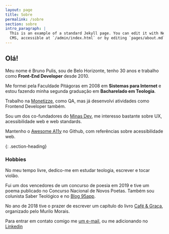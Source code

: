 ```yaml
---
layout: page
title: Sobre
permalink: /sobre
section: sobre
intro_paragraph: |
  This is an example of a standard Jekyll page. You can edit it with Netlify
  CMS, accessible at `/admin/index.html` or by editing `pages/about.md` in a text editor.
---
```



## Olá!

Meu nome é Bruno Pulis, sou de Belo Horizonte, tenho 30 anos e trabalho como <strong>Front-End Developer</strong> desde 2010.

Me formei pela Faculdade Pitágoras em 2008 em **Sistemas para Internet** e estou fazendo minha segunda graduação em **Bacharelado em Teologia**.

<p>Trabalho na <a href="https://www.monetizze.com.br" target="_blank" rel="noopener noreferrer">Monetizze</a>, como QA, mas já desenvolvi atividades como Frontend Developer também.</p>

<p>Sou um dos co-fundadores do <a href="https://minasdev.org" target="_blank" rel="noopener noreferrer">Minas Dev</a>, me interesso bastante sobre UX, acessibilidade web e <span lang="en">web standards</span>.</p>

<p>Mantenho o <a href="https://github.com/brunopulis/awesome-a11y" target="_blank" rel="noopener noreferrer"><span lang="en">Awesome A11y</span></a> no Github, com referências sobre acessibilidade web.</p>

{: .section-heading}
### Hobbies

No meu tempo livre, dedico-me em estudar teologia, escrever e tocar violão.

Fui um dos vencedores de um concurso de poesia em 2019 e tive um poema publicado no Concurso Nacional de Novos Poetas. Também sou colunista <a target="_blank" rel="noopener noreferrer" hfref="https://medium.com/saber-teol%C3%B3gico">Saber Teológico</a> e no <a href="http://95app.com.br" target="_blank" rel="noopener noreferrer">Blog 95app</a>.

<p>No ano de 2018 tive o prazer de escrever um capítulo do livro <a href="http://95app.com.br/livro/" target="_blank" rel="noopener noreferrer">Café & Graça</a>, organizado pelo Murilo Morais.</p>

Para entrar em contato comigo me <a href="mailto:bruno.pulis@gmail.com">um e-mail</a>, ou me adicionando no <a href="https://www.linkedin.com/in/pulis/" target="_blank" rel="noopener noreferrer">Linkedin</a>
